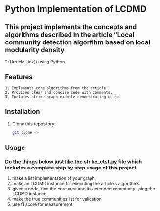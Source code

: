 # Python Implementation of LCDMD

## This project implements the concepts and algorithms described in the article “Local community detection algorithm based on local modularity density
” ([Article Link]) using Python.

## Features
    1. Implements core algorithms from the article.
    2. Provides clear and concise code with comments.
    3. Includes strike graph example demonstrating usage.

## Installation
1. Clone this repository:
   ```bash
   git clone <>
   ```

## Usage
### Do the things below just like the strike_etst.py file which includes a complete step by step usage of this project
1. make a list implementation of your graph
2. make an LCDMD instance for executing the article's algorithms
3. given a node, find the core area and its extended community using the LCDMD instance
4. make the true communities list for validation
5. use f1 score for measurement

